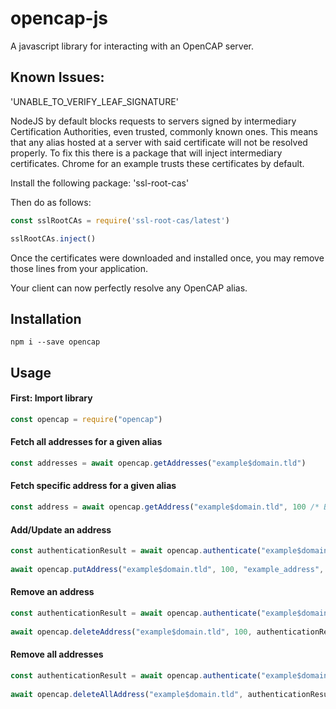 # opencap-js
A javascript library for interacting with an OpenCAP server.

## Known Issues: 
'UNABLE_TO_VERIFY_LEAF_SIGNATURE'

NodeJS by default blocks requests to servers signed by intermediary Certification Authorities, even trusted, commonly known ones.
This means that any alias hosted at a server with said certificate will not be resolved properly. To fix this there is a package that will inject intermediary certificates. Chrome for an example trusts these certificates by default. 

Install the following package: 'ssl-root-cas'

Then do as follows: 
```javascript
const sslRootCAs = require('ssl-root-cas/latest')

sslRootCAs.inject()
```

Once the certificates were downloaded and installed once, you may remove those lines from your application.

Your client can now perfectly resolve any OpenCAP alias.

## Installation

    npm i --save opencap

## Usage

#### First: Import library
```javascript
const opencap = require("opencap")
```

#### Fetch all addresses for a given alias
```javascript
const addresses = await opencap.getAddresses("example$domain.tld")
```

#### Fetch specific address for a given alias
```javascript
const address = await opencap.getAddress("example$domain.tld", 100 /* Bitcoin */)
```

#### Add/Update an address
```javascript
const authenticationResult = await opencap.authenticate("example$domain.tld", "examplepassword")
    
await opencap.putAddress("example$domain.tld", 100, "example_address", authenticationResult.jwt)        
```

#### Remove an address
```javascript
const authenticationResult = await opencap.authenticate("example$domain.tld", "examplepassword")
    
await opencap.deleteAddress("example$domain.tld", 100, authenticationResult.jwt)        
```

#### Remove all addresses
```javascript
const authenticationResult = await opencap.authenticate("example$domain.tld", "examplepassword")
    
await opencap.deleteAllAddress("example$domain.tld", authenticationResult.jwt)        
```

